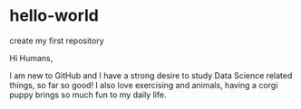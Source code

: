 # hello-world
create my first repository 

Hi Humans,

I am new to GitHub and I have a strong desire to study Data Science related things, so far so good!
I also love exercising and animals, having a corgi puppy brings so much fun to my daily life.
